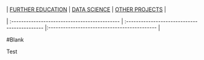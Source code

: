 
| [FURTHER EDUCATION](./pages/education.md) | [DATA SCIENCE](./pages/datsci.md) | [OTHER PROJECTS](./pages/other.md)      |

| :-------------------------------------------- | :-------------------------------------------- |:-------------------------------------------- |

#Blank

Test
